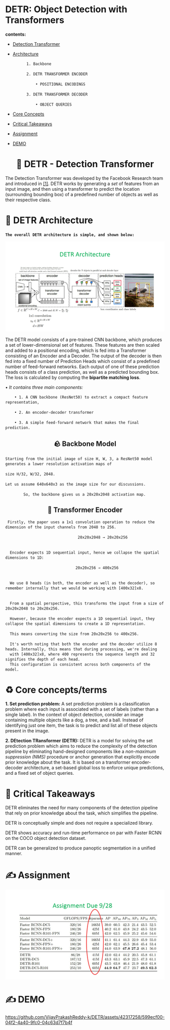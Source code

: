 # DETR: Object Detection with Transformers

**contents:**

- [Detection Transformer](./README.md/#DETR)
- [Architecture](./README.md/#architecture)

            1. Backbone
            
            2. DETR TRANSFORMER ENCODER
            
                • POSITIONAL ENCODINGS

            3. DETR TRANSFORMER DECODER

                • OBJECT QUERIES
            
- [Core Concepts](./README.md/#TERMS)
- [Critical Takeaways](./README.md/#POINTS)
- [Assignment](./README.md/#Assignment)
- [DEMO](./README.md/#demo)


<h1 align = 'center',id = "DETR"> 🤗 DETR - Detection Transformer</h1>

The Detection Transformer was developed by the Facebook Research team and introduced in [[1]](http://arxiv.org/abs/1906.05909). DETR works by generating a *set* of features from an input image, and then using a transformer to predict the location (surrounding bounding box) of a predefined number of objects as well as their respective class. 
<h1 id = "architecture">  🧠 DETR Architecture </h1>

**`The overall DETR architecture is simple, and shown below:`**

<p align = 'center'>
            <img src = "Class_Materials/DETR-Architecture.jpg" />
</p>

The DETR model consists of a pre-trained CNN backbone, which produces a set of lower-dimensional set of features. These features are then scaled and added to a positional encoding, which is fed into a Transformer consisting of an Encoder and a Decoder. The output of the decoder is then fed into a fixed number of Prediction Heads which consist of a predefined number of feed-forward networks. Each output of one of these prediction heads consists of a class prediction, as well as a predicted bounding box. The loss is calculated by computing the **bipartite matching loss**.


• *It contains three main components:*

        • 1. A CNN backbone (ResNet50) to extract a compact feature representation,
        
        • 2. An encoder-decoder transformer
        
        • 3. A simple feed-forward network that makes the final prediction. 

<h2 align = 'center'> 🪨 Backbone Model </h2>

    Starting from the initial image of size H, W, 3, a ResNet50 model generates a lower resolution activation maps of 
    
    size H/32, W/32, 2048. 
    
    Let us assume 640x640x3 as the image size for our discussions. 

            So, the backbone gives us a 20x20x2048 activation map.

<h2 align = 'center'> 🔄 Transformer Encoder  </h2>

     Firstly, the paper uses a 1x1 convolution operation to reduce the dimension of the input channels from 2048 to 256.

                                    20x20x2048 → 20x20x256

 
      Encoder expects 1D sequential input, hence we collapse the spatial dimensions to 1D:
    
                                   20x20x256 → 400x256

 
      We use 8 heads (in both, the encoder as well as the decoder), so remember internally that we would be working with [400x32]x8.


      From a spatial perspective, this transforms the input from a size of 20x20x2048 to 20x20x256.

      However, because the encoder expects a 1D sequential input, they collapse the spatial dimensions to create a 1D representation. 
      
      This means converting the size from 20x20x256 to 400x256.

      It's worth noting that both the encoder and the decoder utilize 8 heads. Internally, this means that during processing, we're dealing 
      with [400x32]x8, where 400 represents the sequence length and 32 signifies the depth of each head. 
      This configuration is consistent across both components of the model.

<h1 id = "TERMS"> ♻️ Core concepts/terms</h1>

**1. Set prediction problem:** A set prediction problem is a classification problem where each input is associated with a set of labels (rather than a single label). In the context of object detection, consider an image containing multiple objects like a dog, a tree, and a ball. Instead of identifying just one item, the task is to predict and list all of these objects present in the image. 

**2. DEtection TRansformer (DETR):** DETR is a model for solving the set prediction problem which aims to reduce the complexity of the detection pipeline by eliminating hand-designed components like a *non-maximum suppression (NMS)* procedure or anchor generation that explicitly encode prior knowledge about the task. It is based on a transformer encoder-decoder architecture, a set-based global loss to enforce unique predictions, and a fixed set of object queries.

<h1 id = "POINTS">  🙌 Critical Takeaways </h1>

DETR eliminates the need for many components of the detection pipeline that rely on prior knowledge about the task, which simplifies the pipeline. 

DETR is conceptually simple and does not require a specialized library. 

DETR shows accuracy and run-time performance on par with Faster RCNN on the COCO object detection dataset. 

DETR can be generalized to produce panoptic segmentation in a unified manner.


<h1 id = "Assignment">✍️ Assignment</h1>

<p align = 'center'>
            <img src = "Class_Materials/DETR-Assignment.jpg" />
</p>

<h1 id = "demo">✍️ DEMO </h1>

https://github.com/VijayPrakashReddy-k/DETR/assets/42317258/599ecf00-04f2-4a40-9fc0-04c63d7f7b4f

